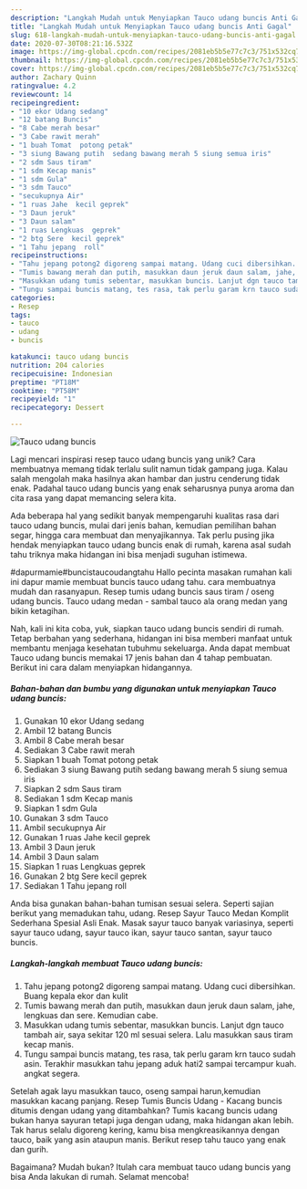 ```yaml
---
description: "Langkah Mudah untuk Menyiapkan Tauco udang buncis Anti Gagal"
title: "Langkah Mudah untuk Menyiapkan Tauco udang buncis Anti Gagal"
slug: 618-langkah-mudah-untuk-menyiapkan-tauco-udang-buncis-anti-gagal
date: 2020-07-30T08:21:16.532Z
image: https://img-global.cpcdn.com/recipes/2081eb5b5e77c7c3/751x532cq70/tauco-udang-buncis-foto-resep-utama.jpg
thumbnail: https://img-global.cpcdn.com/recipes/2081eb5b5e77c7c3/751x532cq70/tauco-udang-buncis-foto-resep-utama.jpg
cover: https://img-global.cpcdn.com/recipes/2081eb5b5e77c7c3/751x532cq70/tauco-udang-buncis-foto-resep-utama.jpg
author: Zachary Quinn
ratingvalue: 4.2
reviewcount: 14
recipeingredient:
- "10 ekor Udang sedang"
- "12 batang Buncis"
- "8 Cabe merah besar"
- "3 Cabe rawit merah"
- "1 buah Tomat  potong petak"
- "3 siung Bawang putih  sedang bawang merah 5 siung semua iris"
- "2 sdm Saus tiram"
- "1 sdm Kecap manis"
- "1 sdm Gula"
- "3 sdm Tauco"
- "secukupnya Air"
- "1 ruas Jahe  kecil geprek"
- "3 Daun jeruk"
- "3 Daun salam"
- "1 ruas Lengkuas  geprek"
- "2 btg Sere  kecil geprek"
- "1 Tahu jepang  roll"
recipeinstructions:
- "Tahu jepang potong2 digoreng sampai matang. Udang cuci dibersihkan. Buang kepala ekor dan kulit"
- "Tumis bawang merah dan putih, masukkan daun jeruk daun salam, jahe, lengkuas dan sere. Kemudian cabe."
- "Masukkan udang tumis sebentar, masukkan buncis. Lanjut dgn tauco tambah air, saya sekitar 120 ml sesuai selera. Lalu masukkan saus tiram kecap manis."
- "Tungu sampai buncis matang, tes rasa, tak perlu garam krn tauco sudah asin. Terakhir masukkan tahu jepang aduk hati2 sampai tercampur kuah. angkat segera."
categories:
- Resep
tags:
- tauco
- udang
- buncis

katakunci: tauco udang buncis 
nutrition: 204 calories
recipecuisine: Indonesian
preptime: "PT18M"
cooktime: "PT58M"
recipeyield: "1"
recipecategory: Dessert

---
```



![Tauco udang buncis](https://img-global.cpcdn.com/recipes/2081eb5b5e77c7c3/751x532cq70/tauco-udang-buncis-foto-resep-utama.jpg)

Lagi mencari inspirasi resep tauco udang buncis yang unik? Cara membuatnya memang tidak terlalu sulit namun tidak gampang juga. Kalau salah mengolah maka hasilnya akan hambar dan justru cenderung tidak enak. Padahal tauco udang buncis yang enak seharusnya punya aroma dan cita rasa yang dapat memancing selera kita.

Ada beberapa hal yang sedikit banyak mempengaruhi kualitas rasa dari tauco udang buncis, mulai dari jenis bahan, kemudian pemilihan bahan segar, hingga cara membuat dan menyajikannya. Tak perlu pusing jika hendak menyiapkan tauco udang buncis enak di rumah, karena asal sudah tahu triknya maka hidangan ini bisa menjadi suguhan istimewa.

#dapurmamie#buncistaucoudangtahu Hallo pecinta masakan rumahan kali ini dapur mamie membuat buncis tauco udang tahu. cara membuatnya mudah dan rasanyapun. Resep tumis udang buncis saus tiram / oseng udang buncis. Tauco udang medan - sambal tauco ala orang medan yang bikin ketagihan.


Nah, kali ini kita coba, yuk, siapkan tauco udang buncis sendiri di rumah. Tetap berbahan yang sederhana, hidangan ini bisa memberi manfaat untuk membantu menjaga kesehatan tubuhmu sekeluarga. Anda dapat membuat Tauco udang buncis memakai 17 jenis bahan dan 4 tahap pembuatan. Berikut ini cara dalam menyiapkan hidangannya.

<!--inarticleads1-->

##### Bahan-bahan dan bumbu yang digunakan untuk menyiapkan Tauco udang buncis:

1. Gunakan 10 ekor Udang sedang
1. Ambil 12 batang Buncis
1. Ambil 8 Cabe merah besar
1. Sediakan 3 Cabe rawit merah
1. Siapkan 1 buah Tomat  potong petak
1. Sediakan 3 siung Bawang putih  sedang bawang merah 5 siung semua iris
1. Siapkan 2 sdm Saus tiram
1. Sediakan 1 sdm Kecap manis
1. Siapkan 1 sdm Gula
1. Gunakan 3 sdm Tauco
1. Ambil secukupnya Air
1. Gunakan 1 ruas Jahe  kecil geprek
1. Ambil 3 Daun jeruk
1. Ambil 3 Daun salam
1. Siapkan 1 ruas Lengkuas  geprek
1. Gunakan 2 btg Sere  kecil geprek
1. Sediakan 1 Tahu jepang  roll


Anda bisa gunakan bahan-bahan tumisan sesuai selera. Seperti sajian berikut yang memadukan tahu, udang. Resep Sayur Tauco Medan Komplit Sederhana Spesial Asli Enak. Masak sayur tauco banyak variasinya, seperti sayur tauco udang, sayur tauco ikan, sayur tauco santan, sayur tauco buncis. 

<!--inarticleads2-->

##### Langkah-langkah membuat Tauco udang buncis:

1. Tahu jepang potong2 digoreng sampai matang. Udang cuci dibersihkan. Buang kepala ekor dan kulit
1. Tumis bawang merah dan putih, masukkan daun jeruk daun salam, jahe, lengkuas dan sere. Kemudian cabe.
1. Masukkan udang tumis sebentar, masukkan buncis. Lanjut dgn tauco tambah air, saya sekitar 120 ml sesuai selera. Lalu masukkan saus tiram kecap manis.
1. Tungu sampai buncis matang, tes rasa, tak perlu garam krn tauco sudah asin. Terakhir masukkan tahu jepang aduk hati2 sampai tercampur kuah. angkat segera.


Setelah agak layu masukkan tauco, oseng sampai harun,kemudian masukkan kacang panjang. Resep Tumis Buncis Udang - Kacang buncis ditumis dengan udang yang ditambahkan? Tumis kacang buncis udang bukan hanya sayuran tetapi juga dengan udang, maka hidangan akan lebih. Tak harus selalu digoreng kering, kamu bisa mengkreasikannya dengan tauco, baik yang asin ataupun manis. Berikut resep tahu tauco yang enak dan gurih. 

Bagaimana? Mudah bukan? Itulah cara membuat tauco udang buncis yang bisa Anda lakukan di rumah. Selamat mencoba!
